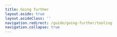 ```yaml
---
title: Going further
layout.aside: true
layout.asideClass: ''
navigation.redirect: /guide/going-further/tooling
navigation.collapse: true
---
```


